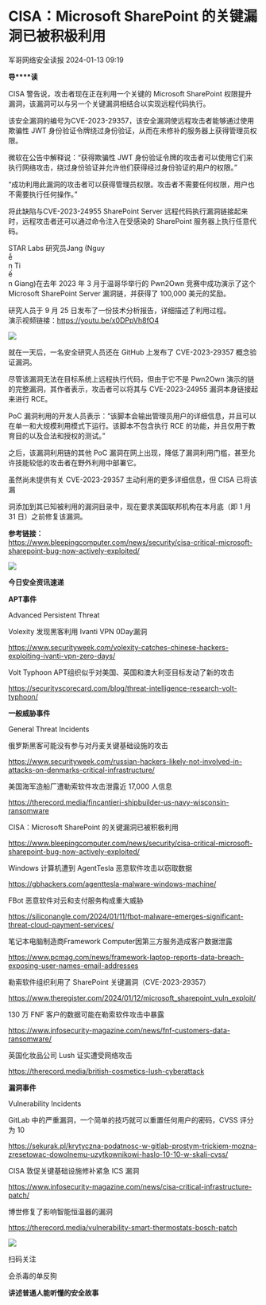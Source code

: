 #  CISA：Microsoft SharePoint 的关键漏洞已被积极利用   
 军哥网络安全读报   2024-01-13 09:19  
  
**导****读**  
  
  
  
CISA
警告说，攻击者现在正在利用一个关键的 Microsoft SharePoint 权限提升漏洞，该漏洞可以与另一个关键漏洞相结合以实现远程代码执行。  
  
  
该安全漏洞的编号为CVE-2023-29357，该安全漏洞使远程攻击者能够通过使用欺骗性
JWT 身份验证令牌绕过身份验证，从而在未修补的服务器上获得管理员权限。  
  
  
微软在公告中解释说：“获得欺骗性
JWT 身份验证令牌的攻击者可以使用它们来执行网络攻击，绕过身份验证并允许他们获得经过身份验证的用户的权限。”  
  
  
“成功利用此漏洞的攻击者可以获得管理员权限。攻击者不需要任何权限，用户也不需要执行任何操作。”  
  
  
将此缺陷与CVE-2023-24955
SharePoint Server 远程代码执行漏洞链接起来时，远程攻击者还可以通过命令注入在受感染的 SharePoint 服务器上执行任意代码。  
  
  
STAR
Labs 研究员Jang (Nguy  
ễ  
n Ti  
ế  
n Giang)在去年 2023 年 3 月于温哥华举行的 Pwn2Own
竞赛中成功演示了这个 Microsoft SharePoint Server 漏洞链，并获得了 100,000 美元的奖励。  
  
  
研究人员于 9 月
25 日发布了一份技术分析报告，详细描述了利用过程。  
演示视频链接：https://youtu.be/x0DPpVh8fO4  
  
![](https://mmbiz.qpic.cn/mmbiz_png/AnRWZJZfVaFEFxQbbnIot8HzVDMj8eQk9IdESJf4orDZWibalmVXa1ib5NjwQWFVVNDmA3PiavSRiaCoxRshok7HTA/640?wx_fmt=png&from=appmsg "")  
  
  
就在一天后，一名安全研究人员还在
GitHub 上发布了 CVE-2023-29357 概念验证漏洞。  
  
  
尽管该漏洞无法在目标系统上远程执行代码，但由于它不是
Pwn2Own 演示的链的完整漏洞，其作者表示，攻击者可以将其与 CVE-2023-24955 漏洞本身链接起来进行 RCE。  
  
  
PoC
漏洞利用的开发人员表示：“该脚本会输出管理员用户的详细信息，并且可以在单一和大规模利用模式下运行。该脚本不包含执行 RCE
的功能，并且仅用于教育目的以及合法和授权的测试。”  
  
  
之后，该漏洞利用链的其他
PoC 漏洞在网上出现，降低了漏洞利用门槛，甚至允许技能较低的攻击者在野外利用中部署它。  
  
  
虽然尚未提供有关
CVE-2023-29357 主动利用的更多详细信息，但 CISA 已将该漏  
  
洞添加到其已知被利用的漏洞目录中，现在要求美国联邦机构在本月底（即 1 月 31
日）之前修复该漏洞。  
  
  
**参考链接：**  
https://www.bleepingcomputer.com/news/security/cisa-critical-microsoft-sharepoint-bug-now-actively-exploited/  
  
  
![](https://mmbiz.qpic.cn/mmbiz_svg/McYMgia19V0WHlibFPFtGclHY120OMhgwDUwJeU5D8KY3nARGC1mBpGMlExuV3bibicibJqMzAHnDDlNa5SZaUeib46xSzdeKIzoJA/640?wx_fmt=svg "")  
  
**今日安全资讯速递**  
  
  
  
**APT事件**  
  
  
Advanced Persistent Threat  
  
Volexity 发现黑客利用 Ivanti VPN 0Day漏洞  
  
https://www.securityweek.com/volexity-catches-chinese-hackers-exploiting-ivanti-vpn-zero-days/  
  
  
Volt Typhoon APT组织似乎对美国、英国和澳大利亚目标发动了新的攻击  
  
https://securityscorecard.com/blog/threat-intelligence-research-volt-typhoon/  
  
  
**一般威胁事件**  
  
  
General Threat Incidents  
  
俄罗斯黑客可能没有参与对丹麦关键基础设施的攻击  
  
https://www.securityweek.com/russian-hackers-likely-not-involved-in-attacks-on-denmarks-critical-infrastructure/  
  
  
美国海军造船厂遭勒索软件攻击泄露近
17,000 人信息  
  
https://therecord.media/fincantieri-shipbuilder-us-navy-wisconsin-ransomware  
  
  
CISA：Microsoft
SharePoint 的关键漏洞已被积极利用  
  
https://www.bleepingcomputer.com/news/security/cisa-critical-microsoft-sharepoint-bug-now-actively-exploited/  
  
  
Windows
计算机遭到 AgentTesla 恶意软件攻击以窃取数据  
  
https://gbhackers.com/agenttesla-malware-windows-machine/  
  
  
FBot
恶意软件对云和支付服务构成重大威胁  
  
https://siliconangle.com/2024/01/11/fbot-malware-emerges-significant-threat-cloud-payment-services/  
  
  
笔记本电脑制造商Framework
Computer因第三方服务造成客户数据泄露  
  
https://www.pcmag.com/news/framework-laptop-reports-data-breach-exposing-user-names-email-addresses  
  
  
勒索软件组织利用了
SharePoint 关键漏洞（CVE-2023-29357）  
  
https://www.theregister.com/2024/01/12/microsoft_sharepoint_vuln_exploit/  
  
  
130 万 FNF
客户的数据可能在勒索软件攻击中暴露  
  
https://www.infosecurity-magazine.com/news/fnf-customers-data-ransomware/  
  
  
英国化妆品公司
Lush 证实遭受网络攻击  
  
https://therecord.media/british-cosmetics-lush-cyberattack  
  
  
**漏洞事件**  
  
  
Vulnerability Incidents  
  
GitLab
中的严重漏洞，一个简单的技巧就可以重置任何用户的密码，CVSS 评分为 10  
  
https://sekurak.pl/krytyczna-podatnosc-w-gitlab-prostym-trickiem-mozna-zresetowac-dowolnemu-uzytkownikowi-haslo-10-10-w-skali-cvss/  
  
  
CISA
敦促关键基础设施修补紧急 ICS 漏洞  
  
https://www.infosecurity-magazine.com/news/cisa-critical-infrastructure-patch/  
  
  
博世修复了影响智能恒温器的漏洞  
  
https://therecord.media/vulnerability-smart-thermostats-bosch-patch  
  
![](https://mmbiz.qpic.cn/mmbiz_jpg/AnRWZJZfVaGC3gsJClsh4Fia0icylyBEnBywibdbkrLLzmpibfdnf5wNYzEUq2GpzfedMKUjlLJQ4uwxAFWLzHhPFQ/640?wx_fmt=jpeg&wxfrom=5&wx_lazy=1&wx_co=1 "")  
  
扫码关注  
  
会杀毒的单反狗  
  
**讲述普通人能听懂的安全故事**  
  
